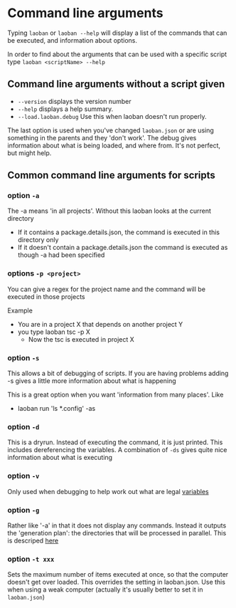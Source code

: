 # Command line arguments

Typing `laoban` or `laoban --help` will display a list of the commands that can be executed, and information about options.

In order to find about the arguments that can be used with a specific script type `laoban <scriptName> --help`

## Command line arguments without a script given

* `--version` displays the version number
* `--help` displays a help summary. 
* `--load.laoban.debug` Use this when laoban doesn't run properly.

The last option is used when you've changed `laoban.json` or are using something in the parents and they 'don't work'. 
The debug gives information about what is being loaded, and where from. It's not perfect, but might help.

## Common command line arguments for scripts

### option `-a`

The -a means 'in all projects'. Without this laoban looks at the current directory

* If it contains a package.details.json, the command is executed in this directory only
* If it doesn't contain a package.details.json the command is executed as though -a had been specified

### options `-p <project>`

You can give a regex for the project name and the command will be executed in those projects

Example

* You are in a project X that depends on another project Y
* you type laoban tsc -p X
    * Now the tsc is executed in project X

### option `-s`

This allows a bit of debugging of scripts. If you are having problems adding -s gives a little more information about
what is happening

This is a great option when you want 'information from many places'. Like

* laoban run 'ls *.config' -as

### option `-d`

This is a dryrun. Instead of executing the command, it is just printed. This includes dereferencing the variables. A
combination of `-ds` gives quite nice information about what is executing

### option `-v`

Only used when debugging to help work out what are legal [variables](VARIABLES.md)

### option `-g`

Rather like '-a' in that it does not display any commands. Instead it outputs the 'generation plan': the directories
that will be processed in parallel. This is descriped [here](PACKAGES.md)

### option `-t xxx`

Sets the maximum number of items executed at once, so that the computer doesn't get over loaded. This overrides the
setting in laoban.json. Use this when using a weak computer (actually it's usually better to set it in `laoban.json`)
